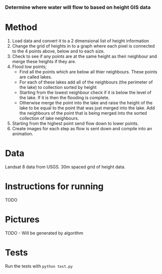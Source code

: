 ### Determine where water will flow to based on height GIS data

# Method

1. Load data and convert it to a 2 dimensional list of height information
2. Change the grid of heights in to a graph where each pixel is connected to the 4 points above, below and to each size.
3. Check to see if any points are at the same height as their neighbour and merge these heights if they are.
4. Flood low points;
    * Find all the points which are below all thier neighbours. These points are called lakes.
    * For each of these lakes add all of the neighbours (the perimeter of the lake) to collection sorted by height
    * Starting from the lowest neighbour check if it is below the level of the lake. If it is then the flooding is complete.
    * Otherwise merge the point into the lake and raise the height of the lake to be equal to the point that was just merged into the lake. Add the neighbours of the point that is being merged into the sorted collection of lake neighbours.
5. Starting from the highest point send flow down to lower points.
6. Create images for each step as flow is sent down and compile into an animation.

# Data

Landsat 8 data from USGS. 30m spaced grid of height data.

# Instructions for running

TODO

# Pictures

TODO - Will be generated by algorithm

# Tests

Run the tests with `python test.py`
